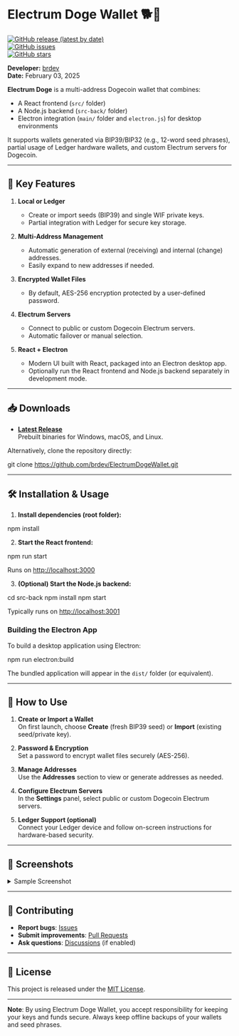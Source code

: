 # Electrum Doge Wallet 🐕🚀

[![GitHub release (latest by date)](https://img.shields.io/github/v/release/brdev/ElectrumDogeWallet?color=green)](https://github.com/brdev/ElectrumDogeWallet/releases)  
[![GitHub issues](https://img.shields.io/github/issues/brdev/ElectrumDogeWallet)](https://github.com/brdev/ElectrumDogeWallet/issues)  
[![GitHub stars](https://img.shields.io/github/stars/brdev/ElectrumDogeWallet?style=social)](https://github.com/brdev/ElectrumDogeWallet/stargazers)

**Developer:** [brdev](https://github.com/brdev)  
**Date:** February 03, 2025

**Electrum Doge** is a multi-address Dogecoin wallet that combines:

- A React frontend (`src/` folder)
- A Node.js backend (`src-back/` folder)
- Electron integration (`main/` folder and `electron.js`) for desktop environments

It supports wallets generated via BIP39/BIP32 (e.g., 12-word seed phrases), partial usage of Ledger hardware wallets, and custom Electrum servers for Dogecoin.

---

## 🚩 Key Features

1. **Local or Ledger**
   - Create or import seeds (BIP39) and single WIF private keys.
   - Partial integration with Ledger for secure key storage.

2. **Multi-Address Management**
   - Automatic generation of external (receiving) and internal (change) addresses.
   - Easily expand to new addresses if needed.

3. **Encrypted Wallet Files**
   - By default, AES-256 encryption protected by a user-defined password.

4. **Electrum Servers**
   - Connect to public or custom Dogecoin Electrum servers.
   - Automatic failover or manual selection.

5. **React + Electron**
   - Modern UI built with React, packaged into an Electron desktop app.
   - Optionally run the React frontend and Node.js backend separately in development mode.

---

## 📥 Downloads

- **[Latest Release](https://github.com/brdev-c/Electrum-Doge/releases)**  
  Prebuilt binaries for Windows, macOS, and Linux.

Alternatively, clone the repository directly:



git clone https://github.com/brdev/ElectrumDogeWallet.git

---

## 🛠 Installation & Usage

1. **Install dependencies (root folder):**

npm install

2. **Start the React frontend:**

npm run start


Runs on [http://localhost:3000](http://localhost:3000)

3. **(Optional) Start the Node.js backend:**


cd src-back npm install npm start

Typically runs on [http://localhost:3001](http://localhost:3001)

### Building the Electron App

To build a desktop application using Electron:


npm run electron:build

The bundled application will appear in the `dist/` folder (or equivalent).

---

## 🚀 How to Use

1. **Create or Import a Wallet**  
   On first launch, choose **Create** (fresh BIP39 seed) or **Import** (existing seed/private key).

2. **Password & Encryption**  
   Set a password to encrypt wallet files securely (AES-256).

3. **Manage Addresses**  
   Use the **Addresses** section to view or generate addresses as needed.

4. **Configure Electrum Servers**  
   In the **Settings** panel, select public or custom Dogecoin Electrum servers.

5. **Ledger Support (optional)**  
   Connect your Ledger device and follow on-screen instructions for hardware-based security.

---

## 🎨 Screenshots

<details>
  <summary>Sample Screenshot</summary>
  <img src="https://user-images.githubusercontent.com/123456/your-screenshot.png" alt="Electrum Doge Wallet Screenshot" />
</details>

---

## 🤝 Contributing

- **Report bugs**: [Issues](https://github.com/brdev/ElectrumDogeWallet/issues)  
- **Submit improvements**: [Pull Requests](https://github.com/brdev/ElectrumDogeWallet/pulls)  
- **Ask questions**: [Discussions](https://github.com/brdev/ElectrumDogeWallet/discussions) (if enabled)

---

## 📄 License

This project is released under the [MIT License](LICENSE).

---

**Note**: By using Electrum Doge Wallet, you accept responsibility for keeping your keys and funds secure. Always keep offline backups of your wallets and seed phrases.
